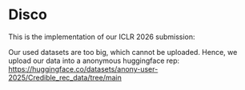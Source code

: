 # Disco

This is the implementation of our ICLR 2026 submission:

Our used datasets are too big, which cannot be uploaded. Hence, we upload our data into a anonymous huggingface rep: https://huggingface.co/datasets/anony-user-2025/Credible_rec_data/tree/main
